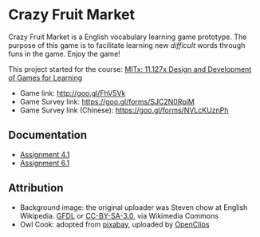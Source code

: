 # Crazy Fruit Market

Crazy Fruit Market is a English vocabulary learning game prototype.
The purpose of this game is to facilitate learning new *difficult* words through funs in the game. Enjoy the game!

This project started for the course: [MITx: 11.127x Design and Development of Games for Learning](https://www.edx.org/course/design-development-games-learning-mitx-11-127x)

- Game link: http://goo.gl/FhV5Vk
- Game Survey link: https://goo.gl/forms/SJC2N0RpiM
- Game Survey link (Chinese): https://goo.gl/forms/NVLcKUznPh

## Documentation

- [Assignment 4.1](./docs/assign-4.1.md)
- [Assignment 6.1](./docs/assign-6.1.md)

## Attribution
- Background image: the original uploader was Steven chow at English Wikipedia. [GFDL](http://www.gnu.org/copyleft/fdl.html) or [CC-BY-SA-3.0](http://creativecommons.org/licenses/by-sa/3.0/), via Wikimedia Commons
- Owl Cook: adopted from [pixabay](http://pixabay.com/en/owl-animal-bird-cook-cooking-159402/), uploaded by [OpenClips](http://pixabay.com/en/users/OpenClips-30363/)
